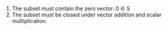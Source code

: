1.  The subset must contain the zero vector: 0 ∈ S
2.  The subset must be closed under vector addition and scalar multiplication.